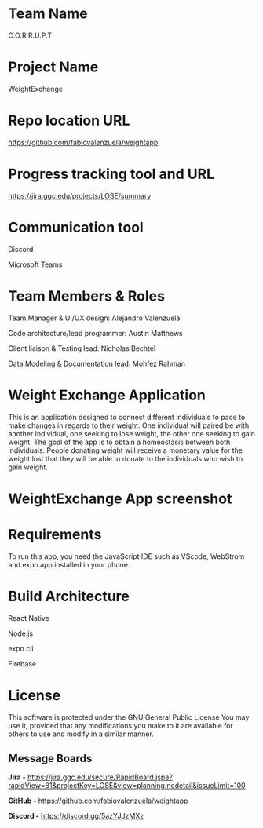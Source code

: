 # Team Name

C.O.R.R.U.P.T

# Project Name

WeightExchange

# Repo location URL

https://github.com/fabiovalenzuela/weightapp

# Progress tracking tool and URL

https://jira.ggc.edu/projects/LOSE/summary


# Communication tool

Discord

Microsoft Teams


# Team Members & Roles

Team Manager & UI/UX design: 
Alejandro Valenzuela

Code architecture/lead programmer:
Austin Matthews

Client liaison & Testing lead: 
Nicholas Bechtel

Data Modeling & Documentation lead:
Mohfez Rahman


# Weight Exchange Application

This is an application designed to connect different individuals to pace to make changes in regards to their weight. One individual will paired be with another individual, one seeking to lose weight, the other one seeking to gain weight. The goal of the app is to obtain a homeostasis between both individuals. People donating weight will receive a monetary value for the weight lost that they will be able to donate to the individuals who wish to gain weight. 

# WeightExchange App screenshot


# Requirements

To run this app, you need the JavaScript IDE such as VScode, WebStrom and expo app installed in your phone.

# Build Architecture

React Native  

Node.js

expo cli

Firebase

# License

This software is protected under the GNU General Public License You may use it, provided that any modifications you make to it are available for others to use and modify in a similar manner.

## Message Boards

**Jira -** https://jira.ggc.edu/secure/RapidBoard.jspa?rapidView=81&projectKey=LOSE&view=planning.nodetail&issueLimit=100

**GitHub -**  https://github.com/fabiovalenzuela/weightapp

**Discord -** https://discord.gg/5azYJJzMXz
